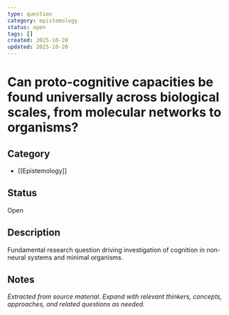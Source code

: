```yaml
---
type: question
category: epistemology
status: open
tags: []
created: 2025-10-20
updated: 2025-10-20
---
```


# Can proto-cognitive capacities be found universally across biological scales, from molecular networks to organisms?

## Category

- [[Epistemology]]

## Status

Open

## Description

Fundamental research question driving investigation of cognition in non-neural systems and minimal organisms.

## Notes

*Extracted from source material. Expand with relevant thinkers, concepts, approaches, and related questions as needed.*

